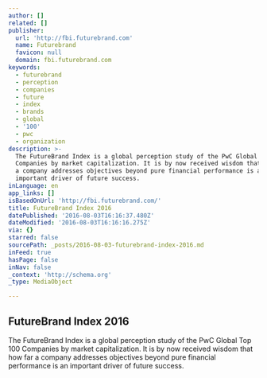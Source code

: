 ```yaml
---
author: []
related: []
publisher:
  url: 'http://fbi.futurebrand.com'
  name: Futurebrand
  favicon: null
  domain: fbi.futurebrand.com
keywords:
  - futurebrand
  - perception
  - companies
  - future
  - index
  - brands
  - global
  - '100'
  - pwc
  - organization
description: >-
  The FutureBrand Index is a global perception study of the PwC Global Top 100
  Companies by market capitalization. It is by now received wisdom that how far
  a company addresses objectives beyond pure financial performance is an
  important driver of future success.
inLanguage: en
app_links: []
isBasedOnUrl: 'http://fbi.futurebrand.com/'
title: FutureBrand Index 2016
datePublished: '2016-08-03T16:16:37.480Z'
dateModified: '2016-08-03T16:16:16.275Z'
via: {}
starred: false
sourcePath: _posts/2016-08-03-futurebrand-index-2016.md
inFeed: true
hasPage: false
inNav: false
_context: 'http://schema.org'
_type: MediaObject

---
```

<article style=""><h1>FutureBrand Index 2016</h1><p>The FutureBrand Index is a global perception study of the PwC Global Top 100 Companies by market capitalization. It is by now received wisdom that how far a company addresses objectives beyond pure financial performance is an important driver of future success.</p></article>